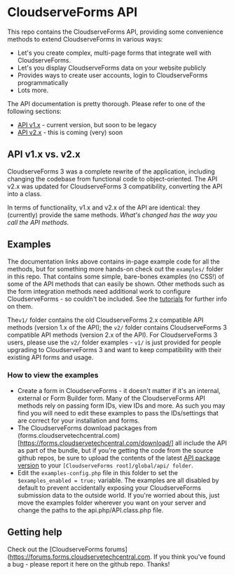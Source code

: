 # CloudserveForms API

This repo contains the CloudserveForms API, providing some convenience methods to extend CloudserveForms in various ways:
- Let's you create complex, multi-page forms that integrate well with CloudserveForms. 
- Let's you display CloudserveForms data on your website publicly
- Provides ways to create user accounts, login to CloudserveForms programmatically
- Lots more. 

The API documentation is pretty thorough. Please refer to one of the following sections:

- [API v1.x](https://docs.forms.cloudservetechcentral.com/api/) - current version, but soon to be legacy
- [API v2.x](https://docs.forms.cloudservetechcentral.com/api/v2) - this is coming (very) soon

## API v1.x vs. v2.x

CloudserveForms 3 was a complete rewrite of the application, including changing the codebase from functional code to
object-oriented. The API v2.x was updated for CloudserveForms 3 compatibility, converting the API into a class.  
 
In terms of functionality, v1.x and v2.x of the API are identical: they (currently) provide the same methods. _What's
changed has the way you call the API methods_. 

## Examples

The documentation links above contains in-page example code for all the methods, but for something more hands-on
check out the `examples/` folder in this repo. That contains some simple, bare-bones examples (no CSS!) of some of the
API methods that can easily be shown. Other methods such as the form integration methods need additional work to
configure CloudserveForms - so couldn't be included. See the [tutorials](https://docs.forms.cloudservetechcentral.com/tutorials/) for further 
info on them.

The`v1/` folder contains the old CloudserveForms 2.x compatible API methods (version 1.x of the API); the `v2/`
folder contains CloudserveForms 3 compatible API methods (version 2.x of the API). For CloudserveForms 3 users, please use
the `v2/` folder examples - `v1/` is just provided for people upgrading to CloudserveForms 3 and want to keep
compatibility with their existing API forms and usage.

### How to view the examples

- Create a form in CloudserveForms - it doesn't matter if it's an internal, external or Form Builder form. Many of
the CloudserveForms API methods rely on passing form IDs, view IDs and more. As such you may find you will need
to edit these examples to pass the IDs/settings that are correct for your installation and forms.
- The CloudserveForms download packages from (forms.cloudservetechcentral.com)[https://forms.cloudservetechcentral.com/download/] all include the API as 
part of the bundle, but if you're getting the code from the source github repos, be sure to upload the contents of 
the latest [API package version](https://github.com/formtools/api/releases) to your `[CloudserveForms root]/global/api/ folder`. 
- Edit the `examples-config.php` file in this folder to set the `$examples_enabled = true;` variable. The examples
are all disabled by default to prevent accidentally exposing your CloudserveForms submission data to the outside world.
If you're worried about this, just move the examples folder wherever you want on your server and change the paths 
to the api.php/API.class.php file. 

## Getting help

Check out the [CloudserveForms forums](https://forums.forms.cloudservetechcentral.com.  If you think you've found a bug - please report it here 
on the github repo. Thanks!

